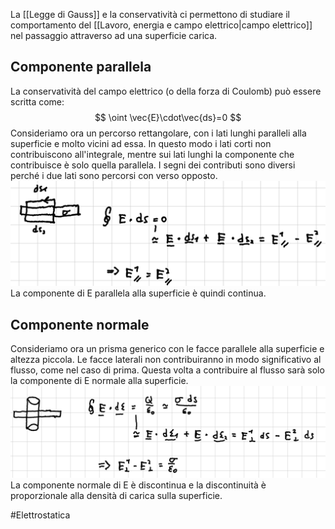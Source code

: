 La [[Legge di Gauss]] e la conservatività ci permettono di studiare il comportamento del [[Lavoro, energia e campo elettrico|campo elettrico]] nel passaggio attraverso ad una superficie carica.

## Componente parallela
La conservatività del campo elettrico (o della forza di Coulomb) può essere scritta come:
$$ \oint \vec{E}\cdot\vec{ds}=0 $$
Consideriamo ora un percorso rettangolare, con i lati lunghi paralleli alla superficie e molto vicini ad essa. In questo modo i lati corti non contribuiscono all'integrale, mentre sui lati lunghi la componente che contribuisce è solo quella parallela. I segni dei contributi sono diversi perché i due lati sono percorsi con verso opposto.
![](immagini/parallelo.png)
La componente di E parallela alla superficie è quindi continua.

## Componente normale
Consideriamo ora un prisma generico con le facce parallele alla superficie e altezza piccola. Le facce laterali non contribuiranno in modo significativo al flusso, come nel caso di prima. Questa volta a contribuire al flusso sarà solo la componente di E normale alla superficie.
![](immagini/perpendicolare.png)
La componente normale di E è discontinua e la discontinuità è proporzionale alla densità di carica sulla superficie.


#Elettrostatica 